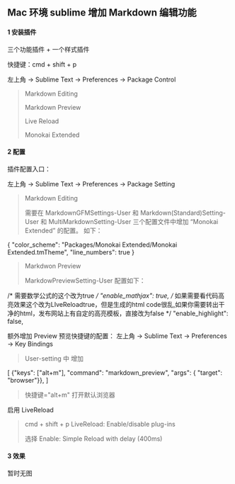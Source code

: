 ## Mac 环境 sublime 增加 Markdown 编辑功能

#### 1 安装插件

三个功能插件 + 一个样式插件

快捷键：cmd + shift + p 

左上角 -> Sublime Text -> Preferences -> Package Control

> Markdown Editing
> 
> Markdown Preview
> 
> Live Reload
> 
> Monokai Extended
> 

#### 2 配置

插件配置入口：

左上角 -> Sublime Text -> Preferences -> Package Setting

> Markdown Editing
> 
> 需要在 MarkdownGFMSettings-User 和 Markdown(Standard)Setting-User 和 MultiMarkdownSetting-User 三个配置文件中增加 “Monokai Extended” 的配置。
> 如下：
>
{
    "color_scheme": "Packages/Monokai Extended/Monokai Extended.tmTheme",
    "line_numbers": true
}
>

> Markdwon Preview
> 
> MarkdowPreviewSetting-User 配置如下：
> 
/*
需要数学公式的这个改为true
*/
"enable_mathjax": true,
/* 
 如果需要看代码高亮效果这个改为LIveReloadtrue，但是生成的html code很乱,如果你需要转出干净的html，发布网站上有自定的高亮模板，直接改为false
*/
"enable_highlight": false,
> 

额外增加 Preview 预览快捷键的配置：
左上角 -> Sublime Text -> Preferences -> Key Bindings

> User-setting 中 增加
> 
[
    {"keys": ["alt+m"], "command": "markdown_preview", "args": { "target": "browser"}},
]
>
> 快捷键="alt+m" 打开默认浏览器

启用 LiveReload

> cmd + shift + p 
> LiveReload: Enable/disable plug-ins
> 
> 选择 Enable: Simple Reload with delay (400ms)

#### 3 效果

暂时无图
